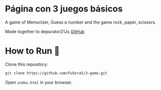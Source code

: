 # Página con 3 juegos básicos
A game of Memorizer, Guess a number and the game rock, paper, scissors.

Made together to depurator21Js [GitHub](https://github.com/depurator21Js)

# How to Run 🚀
Clone this repository: 
```bash
git clone https://github.com/FuSoraS/3-game.git
```

Open `index.html` in your browser.